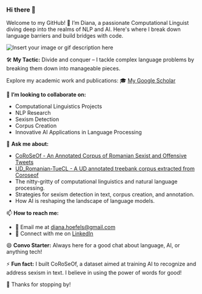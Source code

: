 ### Hi there 👋

Welcome to my GitHub! 🌟 I’m Diana, a passionate Computational Linguist diving deep into the realms of NLP and AI. Here's where I break down language barriers and build bridges with code.

![Insert your image or gif description here](https://i.giphy.com/media/v1.Y2lkPTc5MGI3NjExZ3Rxdnd2YWJicGFkbnpnbmh1bmUzeDNvbTV4cDNnYnVpZ2N0OGMyNyZlcD12MV9pbnRlcm5hbF9naWZfYnlfaWQmY3Q9Zw/dkXKZzUJlM7xDm31ge/giphy.gif)

🛠️ **My Tactic:** Divide and conquer – I tackle complex language problems by breaking them down into manageable pieces.

Explore my academic work and publications: 🎓 [My Google Scholar](https://scholar.google.com/citations?user=Sn0p5uIAAAAJ&hl=en)

👯 **I’m looking to collaborate on:**
   - Computational Linguistics Projects
   - NLP Research
   - Sexism Detection
   - Corpus Creation
   - Innovative AI Applications in Language Processing

💬 **Ask me about:**
   - [CoRoSeOf - An Annotated Corpus of Romanian Sexist and Offensive Tweets](https://aclanthology.org/2022.lrec-1.243/)
   - [UD_Romanian-TueCL - A UD annotated treebank corpus extracted from Coroseof](https://github.com/UniversalDependencies/UD_Romanian-TueCL)
   - The nitty-gritty of computational linguistics and natural language processing.
   - Strategies for sexism detection in text, corpus creation, and annotation.
   - How AI is reshaping the landscape of language models.

📫 **How to reach me:**
   - 📧 Email me at diana.hoefels@gmail.com
   - 🤝 Connect with me on [LinkedIn](https://www.linkedin.com/in/diana-hoefels-6668b776/)

😄 **Convo Starter:** Always here for a good chat about language, AI, or anything tech!

⚡ **Fun fact:** I built CoRoSeOf, a dataset aimed at training AI to recognize and address sexism in text. I believe in using the power of words for good!

👋 Thanks for stopping by!
